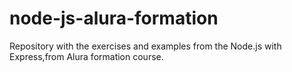 # node-js-alura-formation
Repository with the exercises and examples from the Node.js with Express,from Alura formation course.
